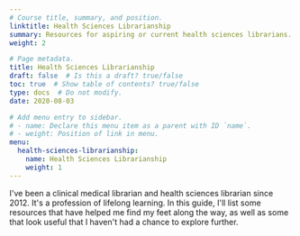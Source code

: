 ```yaml
---
# Course title, summary, and position.
linktitle: Health Sciences Librarianship
summary: Resources for aspiring or current health sciences librarians.
weight: 2

# Page metadata.
title: Health Sciences Librarianship
draft: false  # Is this a draft? true/false
toc: true  # Show table of contents? true/false
type: docs  # Do not modify.
date: 2020-08-03

# Add menu entry to sidebar.
# - name: Declare this menu item as a parent with ID `name`.
# - weight: Position of link in menu.
menu:
  health-sciences-librarianship:
    name: Health Sciences Librarianship
    weight: 1
---
```


I've been a clinical medical librarian and health sciences librarian since 2012. It's a profession of lifelong learning. In this guide, I'll list some resources that have helped me find my feet along the way, as well as some that look useful that I haven't had a chance to explore further.
